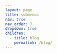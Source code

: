 ```yaml
---
layout: page
title: submenus
nav: true
nav_order: 7
dropdown: true
children:
  - title: blog
    permalink: /blog/
---
```

